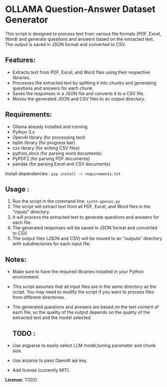 
# OLLAMA Question-Answer Dataset Generator

This script is designed to process text from various file formats (PDF, Excel, Word) and generate questions and answers based on the extracted text. The output is saved in JSON format and converted to CSV.

## Features:

* Extracts text from PDF, Excel, and Word files using their respective libraries.
* Processes the extracted text by splitting it into chunks and generating questions and answers for each chunk.
* Saves the responses in a JSON file and converts it to a CSV file.
* Moves the generated JSON and CSV files to an output directory.

## Requirements:

* Ollama already installed and running 
* Python 3.x
* OpenAI library (for processing text)
* tqdm library (for progress bar)
* csv library (for writing CSV files)
* python_docx (for parsing word documents)
* PyPDF2 (for parsing PDF documents)
* pandas (for parsing Excel and CSV documents)

Install dependencies :
`pip install -r requirements.txt`

 ## Usage :

1. Run the script in the command line: `synth-openai.py`
2. The script will extract text from all PDF, Excel, and Word files in the "inputs" directory.
3. It will process the extracted text to generate questions and answers for each file.
4. The generated responses will be saved in JSON format and converted to CSV.
5. The output files (JSON and CSV) will be moved to an "outputs" directory with subdirectories for each input file.

 ## Notes:

* Make sure to have the required libraries installed in your Python environment.
* This script assumes that all input files are in the same directory as the script. You may need to modify the script if you want to process files from different directories.
* The generated questions and answers are based on the text content of each file, so the quality of the output depends on the quality of the extracted text and the model selected.

  ## TODO :
* Use argparse to easily select LLM model,tuning parameter and chunk size.
* Use arparse to pass OpenAI api key.
* Add license (currently MIT).

**License:**
TODO
